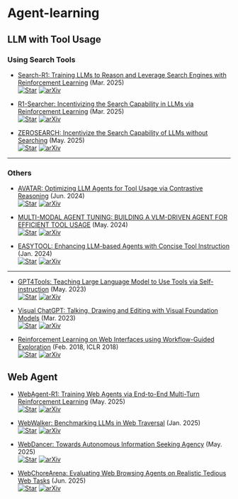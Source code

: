 # Agent-learning

## LLM with Tool Usage

### Using Search Tools

+ [Search-R1: Training LLMs to Reason and Leverage Search Engines with Reinforcement Learning](https://arxiv.org/pdf/2503.09516) (Mar. 2025)  
  [![Star](https://img.shields.io/github/stars/PeterGriffinJin/Search-R1.svg?style=social)](https://github.com/PeterGriffinJin/Search-R1) [![arXiv](https://img.shields.io/badge/arXiv-📄-blue?style=flat-square&logo=arxiv)](https://arxiv.org/abs/2503.09516)

+ [R1-Searcher: Incentivizing the Search Capability in LLMs via Reinforcement Learning](https://arxiv.org/pdf/2503.05592) (Mar. 2025)  
  [![Star](https://img.shields.io/github/stars/RUCAIBox/R1-Searcher.svg?style=social)](https://github.com/RUCAIBox/R1-Searcher) [![arXiv](https://img.shields.io/badge/arXiv-📄-blue?style=flat-square&logo=arxiv)](https://arxiv.org/abs/2503.05592)

+ [ZEROSEARCH: Incentivize the Search Capability of LLMs without Searching](https://arxiv.org/pdf/2505.04588) (May. 2025)  
  [![Star](https://img.shields.io/github/stars/Alibaba-NLP/ZeroSearchz.svg?style=social)](https://github.com/Alibaba-NLP/ZeroSearchz) [![arXiv](https://img.shields.io/badge/arXiv-📄-blue?style=flat-square&logo=arxiv)](https://arxiv.org/abs/2505.04588)

---

### Others

+ [AVATAR: Optimizing LLM Agents for Tool Usage via Contrastive Reasoning](https://arxiv.org/pdf/2406.11200) (Jun. 2024)  
  [![Star](https://img.shields.io/github/stars/zou-group/avatar.svg?style=social)](https://github.com/zou-group/avatar) [![arXiv](https://img.shields.io/badge/arXiv-📄-blue?style=flat-square&logo=arxiv)](https://arxiv.org/abs/2406.11200)

+ [MULTI-MODAL AGENT TUNING: BUILDING A VLM-DRIVEN AGENT FOR EFFICIENT TOOL USAGE](https://arxiv.org/pdf/2412.15606) (May. 2024)  
  [![Star](https://img.shields.io/github/stars/mat-agent/MAT-Agent.svg?style=social)](https://github.com/mat-agent/MAT-Agent) [![arXiv](https://img.shields.io/badge/arXiv-📄-blue?style=flat-square&logo=arxiv)](https://arxiv.org/abs/2412.15606)

+ [EASYTOOL: Enhancing LLM-based Agents with Concise Tool Instruction](https://arxiv.org/pdf/2401.06201) (Jan. 2024)  
  [![Star](https://img.shields.io/github/stars/microsoft/JARVIS.svg?style=social)](https://github.com/microsoft/JARVIS/tree/main/easytool) [![arXiv](https://img.shields.io/badge/arXiv-📄-blue?style=flat-square&logo=arxiv)](https://arxiv.org/abs/2401.06201)

---

+ [GPT4Tools: Teaching Large Language Model to Use Tools via Self-instruction](https://arxiv.org/pdf/2305.18752) (May. 2023)  
  [![Star](https://img.shields.io/github/stars/AILab-CVC/GPT4Tools.svg?style=social)](https://github.com/AILab-CVC/GPT4Tools) [![arXiv](https://img.shields.io/badge/arXiv-📄-blue?style=flat-square&logo=arxiv)](https://arxiv.org/abs/2305.18752)

+ [Visual ChatGPT: Talking, Drawing and Editing with Visual Foundation Models](https://arxiv.org/pdf/2303.04671) (Mar. 2023)  
  [![Star](https://img.shields.io/github/stars/chenfei-wu/TaskMatrix.svg?style=social)](https://github.com/chenfei-wu/TaskMatrix) [![arXiv](https://img.shields.io/badge/arXiv-📄-blue?style=flat-square&logo=arxiv)](https://arxiv.org/abs/2303.04671)

+ [Reinforcement Learning on Web Interfaces using Workflow-Guided Exploration](https://arxiv.org/abs/1802.08802) (Feb. 2018, ICLR 2018)  
  [![Star](https://img.shields.io/github/stars/stanfordnlp/wge.svg?style=social)](https://github.com/stanfordnlp/wge) [![arXiv](https://img.shields.io/badge/arXiv-📄-blue?style=flat-square&logo=arxiv)](https://arxiv.org/abs/1802.08802)

## Web Agent


+ [WebAgent-R1: Training Web Agents via End-to-End Multi-Turn Reinforcement Learning](https://arxiv.org/pdf/2505.16421) (May. 2025)  
  [![Star](https://img.shields.io/github/stars/weizhepei/WebAgent-R1.svg?style=social)](https://github.com/weizhepei/WebAgent-R1) [![arXiv](https://img.shields.io/badge/arXiv-📄-blue?style=flat-square&logo=arxiv)](https://arxiv.org/abs/2505.16421)


+ [WebWalker: Benchmarking LLMs in Web Traversal](https://arxiv.org/pdf/2501.07572) (Jan. 2025)  
  [![Star](https://img.shields.io/github/stars/Alibaba-NLP/WebAgent.svg?style=social)](https://github.com/Alibaba-NLP/WebAgent) [![arXiv](https://img.shields.io/badge/arXiv-📄-blue?style=flat-square&logo=arxiv)](https://arxiv.org/abs/2501.07572)


+ [WebDancer: Towards Autonomous Information Seeking Agency](https://arxiv.org/pdf/2505.22648) (May. 2025)  
  [![Star](https://img.shields.io/github/stars/Alibaba-NLP/WebAgent.svg?style=social)](https://github.com/Alibaba-NLP/WebAgent) [![arXiv](https://img.shields.io/badge/arXiv-📄-blue?style=flat-square&logo=arxiv)](https://arxiv.org/abs/2505.22648)


+ [WebChoreArena: Evaluating Web Browsing Agents on Realistic Tedious Web Tasks](https://arxiv.org/pdf/2506.01952) (Jun. 2025)  
  [![Star](https://img.shields.io/github/stars/WebChoreArena/WebChoreArena.svg?style=social)](https://github.com/WebChoreArena/WebChoreArena) [![arXiv](https://img.shields.io/badge/arXiv-📄-blue?style=flat-square&logo=arxiv)](https://arxiv.org/abs/2506.01952)
